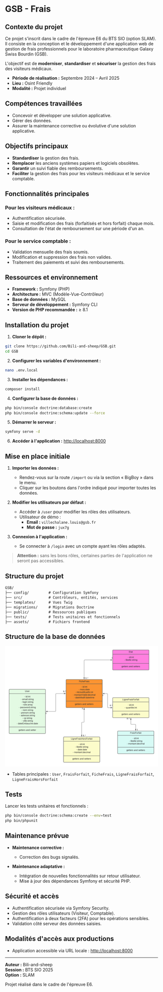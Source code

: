# GSB - Frais

## Contexte du projet

Ce projet s'inscrit dans le cadre de l'épreuve E6 du BTS SIO (option SLAM). Il consiste en la conception et le développement d'une application web de gestion de frais professionnels pour le laboratoire pharmaceutique Galaxy Swiss Bourdin (GSB).

L'objectif est de **moderniser**, **standardiser** et **sécuriser** la gestion des frais des visiteurs médicaux.

- **Période de réalisation :** Septembre 2024 – Avril 2025
- **Lieu :** Osint Friendly
- **Modalité :** Projet individuel

## Compétences travaillées

- Concevoir et développer une solution applicative.
- Gérer des données.
- Assurer la maintenance corrective ou évolutive d'une solution applicative.

## Objectifs principaux

- **Standardiser** la gestion des frais.
- **Remplacer** les anciens systèmes papiers et logiciels obsolètes.
- **Garantir** un suivi fiable des remboursements.
- **Faciliter** la gestion des frais pour les visiteurs médicaux et le service comptable.

## Fonctionnalités principales

### Pour les visiteurs médicaux :
- Authentification sécurisée.
- Saisie et modification des frais (forfaitisés et hors forfait) chaque mois.
- Consultation de l'état de remboursement sur une période d'un an.

### Pour le service comptable :
- Validation mensuelle des frais soumis.
- Modification et suppression des frais non valides.
- Traitement des paiements et suivi des remboursements.

## Ressources et environnement

- **Framework :** Symfony (PHP)
- **Architecture :** MVC (Modèle-Vue-Contrôleur)
- **Base de données :** MySQL
- **Serveur de développement :** Symfony CLI
- **Version de PHP recommandée :** ≥ 8.1

## Installation du projet

1. **Cloner le dépôt :**
```bash
git clone https://github.com/Bili-and-sheep/GSB.git
cd GSB
```

2. **Configurer les variables d'environnement :**
```bash
nano .env.local
```

3. **Installer les dépendances :**
```bash
composer install
```

4. **Configurer la base de données :**
```bash
php bin/console doctrine:database:create
php bin/console doctrine:schema:update --force
```

5. **Démarrer le serveur :**
```bash
symfony serve -d
```

6. **Accéder à l'application :**
   [http://localhost:8000](http://localhost:8000)

## Mise en place initiale

1. **Importer les données :**
   - Rendez-vous sur la route `/import` ou via la section « BigBoy » dans le menu.
   - Cliquer sur les boutons dans l'ordre indiqué pour importer toutes les données.

2. **Modifier les utilisateurs par défaut :**
   - Accéder à `/user` pour modifier les rôles des utilisateurs.
   - Utilisateur de démo :
      - **Email :** `villechalane.louis@gsb.fr`
      - **Mot de passe :** `jux7g`

3. **Connexion à l'application :**
   - Se connecter à `/login` avec un compte ayant les rôles adaptés.

> **Attention :** sans les bons rôles, certaines parties de l'application ne seront pas accessibles.

## Structure du projet

```
GSB/
├── config/         # Configuration Symfony
├── src/            # Contrôleurs, entités, services
├── templates/      # Vues Twig
├── migrations/     # Migrations Doctrine
├── public/         # Ressources publiques
├── tests/          # Tests unitaires et fonctionnels
├── assets/         # Fichiers frontend
```

## Structure de la base de données

![Structure de la base de données GSB](public/GSB_DDC.png)

- Tables principales : `User`, `FraisForfait`, `FicheFrais`, `LigneFraisForfait`, `LigneFraisHorsForfait`

## Tests

Lancer les tests unitaires et fonctionnels :
```bash
php bin/console doctrine:schema:create --env=test
php bin/phpunit
```

## Maintenance prévue

- **Maintenance corrective :**
   - Correction des bugs signalés.

- **Maintenance adaptative :**
   - Intégration de nouvelles fonctionnalités sur retour utilisateur.
   - Mise à jour des dépendances Symfony et sécurité PHP.

## Sécurité et accès

- Authentification sécurisée via Symfony Security.
- Gestion des rôles utilisateurs (Visiteur, Comptable).
- Authentification à deux facteurs (2FA) pour les opérations sensibles.
- Validation côté serveur des données saisies.

## Modalités d'accès aux productions

- Application accessible via URL locale : [http://localhost:8000](http://localhost:8000)

---

**Auteur :** Bili-and-sheep  
**Session :** BTS SIO 2025  
**Option :** SLAM

Projet réalisé dans le cadre de l'épreuve E6.
